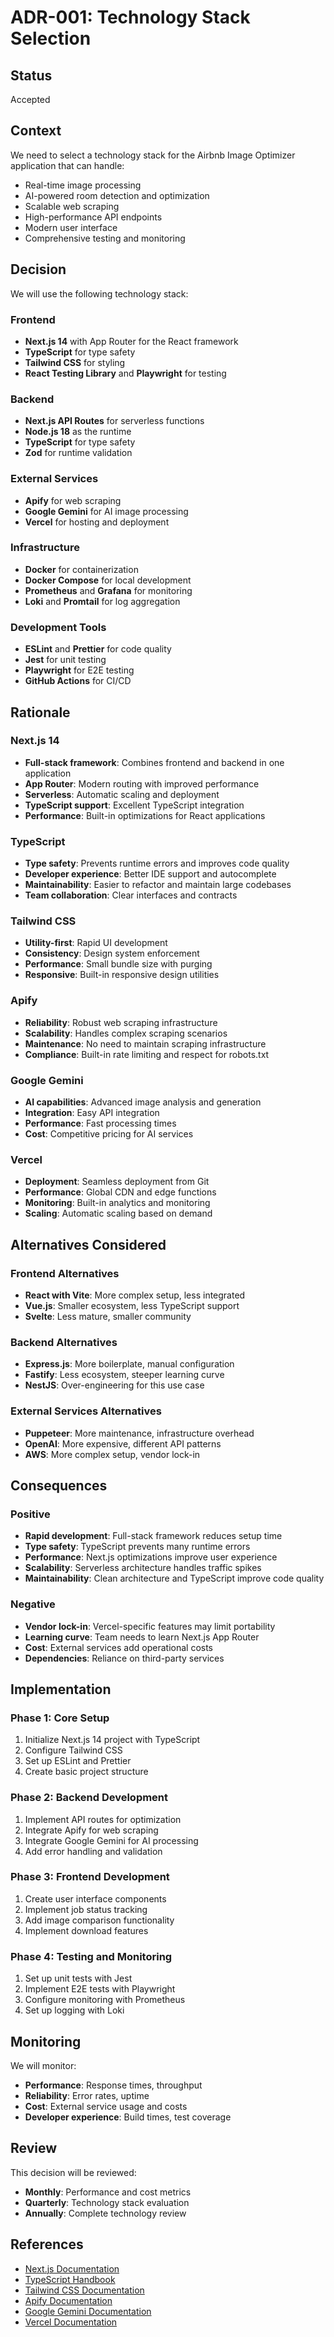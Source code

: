 # ADR-001: Technology Stack Selection

## Status
Accepted

## Context
We need to select a technology stack for the Airbnb Image Optimizer application that can handle:
- Real-time image processing
- AI-powered room detection and optimization
- Scalable web scraping
- High-performance API endpoints
- Modern user interface
- Comprehensive testing and monitoring

## Decision
We will use the following technology stack:

### Frontend
- **Next.js 14** with App Router for the React framework
- **TypeScript** for type safety
- **Tailwind CSS** for styling
- **React Testing Library** and **Playwright** for testing

### Backend
- **Next.js API Routes** for serverless functions
- **Node.js 18** as the runtime
- **TypeScript** for type safety
- **Zod** for runtime validation

### External Services
- **Apify** for web scraping
- **Google Gemini** for AI image processing
- **Vercel** for hosting and deployment

### Infrastructure
- **Docker** for containerization
- **Docker Compose** for local development
- **Prometheus** and **Grafana** for monitoring
- **Loki** and **Promtail** for log aggregation

### Development Tools
- **ESLint** and **Prettier** for code quality
- **Jest** for unit testing
- **Playwright** for E2E testing
- **GitHub Actions** for CI/CD

## Rationale

### Next.js 14
- **Full-stack framework**: Combines frontend and backend in one application
- **App Router**: Modern routing with improved performance
- **Serverless**: Automatic scaling and deployment
- **TypeScript support**: Excellent TypeScript integration
- **Performance**: Built-in optimizations for React applications

### TypeScript
- **Type safety**: Prevents runtime errors and improves code quality
- **Developer experience**: Better IDE support and autocomplete
- **Maintainability**: Easier to refactor and maintain large codebases
- **Team collaboration**: Clear interfaces and contracts

### Tailwind CSS
- **Utility-first**: Rapid UI development
- **Consistency**: Design system enforcement
- **Performance**: Small bundle size with purging
- **Responsive**: Built-in responsive design utilities

### Apify
- **Reliability**: Robust web scraping infrastructure
- **Scalability**: Handles complex scraping scenarios
- **Maintenance**: No need to maintain scraping infrastructure
- **Compliance**: Built-in rate limiting and respect for robots.txt

### Google Gemini
- **AI capabilities**: Advanced image analysis and generation
- **Integration**: Easy API integration
- **Performance**: Fast processing times
- **Cost**: Competitive pricing for AI services

### Vercel
- **Deployment**: Seamless deployment from Git
- **Performance**: Global CDN and edge functions
- **Monitoring**: Built-in analytics and monitoring
- **Scaling**: Automatic scaling based on demand

## Alternatives Considered

### Frontend Alternatives
- **React with Vite**: More complex setup, less integrated
- **Vue.js**: Smaller ecosystem, less TypeScript support
- **Svelte**: Less mature, smaller community

### Backend Alternatives
- **Express.js**: More boilerplate, manual configuration
- **Fastify**: Less ecosystem, steeper learning curve
- **NestJS**: Over-engineering for this use case

### External Services Alternatives
- **Puppeteer**: More maintenance, infrastructure overhead
- **OpenAI**: More expensive, different API patterns
- **AWS**: More complex setup, vendor lock-in

## Consequences

### Positive
- **Rapid development**: Full-stack framework reduces setup time
- **Type safety**: TypeScript prevents many runtime errors
- **Performance**: Next.js optimizations improve user experience
- **Scalability**: Serverless architecture handles traffic spikes
- **Maintainability**: Clean architecture and TypeScript improve code quality

### Negative
- **Vendor lock-in**: Vercel-specific features may limit portability
- **Learning curve**: Team needs to learn Next.js App Router
- **Cost**: External services add operational costs
- **Dependencies**: Reliance on third-party services

## Implementation

### Phase 1: Core Setup
1. Initialize Next.js 14 project with TypeScript
2. Configure Tailwind CSS
3. Set up ESLint and Prettier
4. Create basic project structure

### Phase 2: Backend Development
1. Implement API routes for optimization
2. Integrate Apify for web scraping
3. Integrate Google Gemini for AI processing
4. Add error handling and validation

### Phase 3: Frontend Development
1. Create user interface components
2. Implement job status tracking
3. Add image comparison functionality
4. Implement download features

### Phase 4: Testing and Monitoring
1. Set up unit tests with Jest
2. Implement E2E tests with Playwright
3. Configure monitoring with Prometheus
4. Set up logging with Loki

## Monitoring

We will monitor:
- **Performance**: Response times, throughput
- **Reliability**: Error rates, uptime
- **Cost**: External service usage and costs
- **Developer experience**: Build times, test coverage

## Review

This decision will be reviewed:
- **Monthly**: Performance and cost metrics
- **Quarterly**: Technology stack evaluation
- **Annually**: Complete technology review

## References

- [Next.js Documentation](https://nextjs.org/docs)
- [TypeScript Handbook](https://www.typescriptlang.org/docs/)
- [Tailwind CSS Documentation](https://tailwindcss.com/docs)
- [Apify Documentation](https://docs.apify.com/)
- [Google Gemini Documentation](https://ai.google.dev/docs)
- [Vercel Documentation](https://vercel.com/docs)
